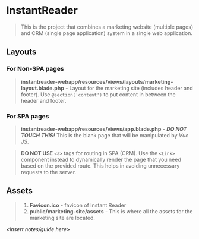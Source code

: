 # InstantReader

> This is the project that combines a marketing website (multiple pages) and CRM (single page application) system in a single web application.

## Layouts


### For Non-SPA pages
> **instantreader-webapp/resources/views/layouts/marketing-layout.blade.php** - Layout for the marketing site (includes header and footer). Use `@section('content')` to put content in between the header and footer.

### For SPA pages
> **instantreader-webapp/resources/views/app.blade.php** - ***DO NOT TOUCH THIS!*** This is the blank page that will be manipulated by *Vue JS*.

> **DO NOT USE** `<a>` tags for routing in SPA (CRM). Use the `<Link>` component instead to dynamically render the page that you need based on the provided route. This helps in avoiding unnecessary requests to the server.

## Assets
> 1. **Favicon.ico** - favicon of Instant Reader
> 2. **public/marketing-site/assets** - This is where all the assets for the marketing site are located.


*<insert notes/guide here>*
